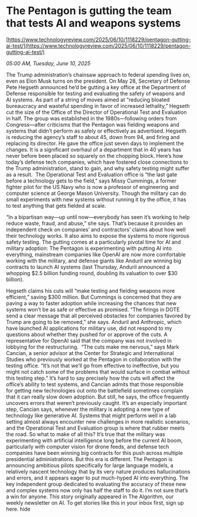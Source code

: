 # The Pentagon is gutting the team that tests AI and weapons systems

[https://www.technologyreview.com/2025/06/10/1118229/pentagon-gutting-ai-test/](https://www.technologyreview.com/2025/06/10/1118229/pentagon-gutting-ai-test/)

*05:00 AM, Tuesday, June 10, 2025*

The Trump administration’s chainsaw approach to federal spending lives on, even as Elon Musk turns on the president. On May 28, Secretary of Defense Pete Hegseth announced he’d be gutting a key office at the Department of Defense responsible for testing and evaluating the safety of weapons and AI systems. As part of a string of moves aimed at “reducing bloated bureaucracy and wasteful spending in favor of increased lethality,” Hegseth cut the size of the Office of the Director of Operational Test and Evaluation in half. The group was established in the 1980s—following orders from Congress—after criticisms that the Pentagon was fielding weapons and systems that didn’t perform as safely or effectively as advertised. Hegseth is reducing the agency’s staff to about 45, down from 94, and firing and replacing its director. He gave the office just seven days to implement the changes.  It is a significant overhaul of a department that in 40 years has never before been placed so squarely on the chopping block. Here’s how today’s defense tech companies, which have fostered close connections to the Trump administration, stand to gain, and why safety testing might suffer as a result.  The Operational Test and Evaluation office is “the last gate before a technology gets to the field,” says Missy Cummings, a former fighter pilot for the US Navy who is now a professor of engineering and computer science at George Mason University. Though the military can do small experiments with new systems without running it by the office, it has to test anything that gets fielded at scale.

“In a bipartisan way—up until now—everybody has seen it’s working to help reduce waste, fraud, and abuse,” she says. That’s because it provides an independent check on companies’ and contractors’ claims about how well their technology works. It also aims to expose the systems to more rigorous safety testing. The gutting comes at a particularly pivotal time for AI and military adoption: The Pentagon is experimenting with putting AI into everything, mainstream companies like OpenAI are now more comfortable working with the military, and defense giants like Anduril are winning big contracts to launch AI systems (last Thursday, Anduril announced a whopping $2.5 billion funding round, doubling its valuation to over $30 billion).

Hegseth claims his cuts will “make testing and fielding weapons more efficient,” saving $300 million. But Cummings is concerned that they are paving a way to faster adoption while increasing the chances that new systems won’t be as safe or effective as promised. “The firings in DOTE send a clear message that all perceived obstacles for companies favored by Trump are going to be removed,” she says. Anduril and Anthropic, which have launched AI applications for military use, did not respond to my questions about whether they pushed for or approve of the cuts. A representative for OpenAI said that the company was not involved in lobbying for the restructuring.  “The cuts make me nervous,” says Mark Cancian, a senior advisor at the Center for Strategic and International Studies who previously worked at the Pentagon in collaboration with the testing office. “It’s not that we’ll go from effective to ineffective, but you might not catch some of the problems that would surface in combat without this testing step.” It’s hard to say precisely how the cuts will affect the office’s ability to test systems, and Cancian admits that those responsible for getting new technologies out onto the battlefield sometimes complain that it can really slow down adoption. But still, he says, the office frequently uncovers errors that weren’t previously caught. It’s an especially important step, Cancian says, whenever the military is adopting a new type of technology like generative AI. Systems that might perform well in a lab setting almost always encounter new challenges in more realistic scenarios, and the Operational Test and Evaluation group is where that rubber meets the road. So what to make of all this? It’s true that the military was experimenting with artificial intelligence long before the current AI boom, particularly with computer vision for drone feeds, and defense tech companies have been winning big contracts for this push across multiple presidential administrations. But this era is different. The Pentagon is announcing ambitious pilots specifically for large language models, a relatively nascent technology that by its very nature produces hallucinations and errors, and it appears eager to put much-hyped AI into everything. The key independent group dedicated to evaluating the accuracy of these new and complex systems now only has half the staff to do it. I’m not sure that’s a win for anyone. This story originally appeared in The Algorithm, our weekly newsletter on AI. To get stories like this in your inbox first, sign up here. hide

